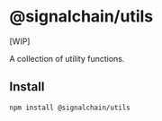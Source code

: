 # @signalchain/utils

[WIP]

A collection of utility functions.

## Install

`npm install @signalchain/utils`
